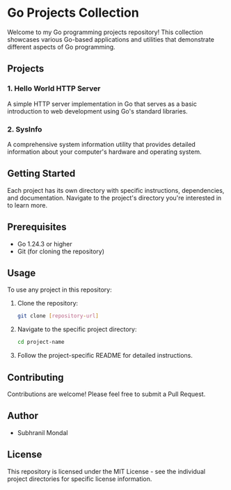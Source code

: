 # Go Projects Collection

Welcome to my Go programming projects repository! This collection showcases various Go-based applications and utilities that demonstrate different aspects of Go programming.

## Projects

### 1. Hello World HTTP Server
A simple HTTP server implementation in Go that serves as a basic introduction to web development using Go's standard libraries.

### 2. SysInfo
A comprehensive system information utility that provides detailed information about your computer's hardware and operating system. 

## Getting Started

Each project has its own directory with specific instructions, dependencies, and documentation. Navigate to the project's directory you're interested in to learn more.

## Prerequisites

- Go 1.24.3 or higher
- Git (for cloning the repository)

## Usage

To use any project in this repository:

1. Clone the repository:
   ```bash
   git clone [repository-url]
   ```

2. Navigate to the specific project directory:
   ```bash
   cd project-name
   ```

3. Follow the project-specific README for detailed instructions.

## Contributing

Contributions are welcome! Please feel free to submit a Pull Request.

## Author

- Subhranil Mondal

## License

This repository is licensed under the MIT License - see the individual project directories for specific license information.